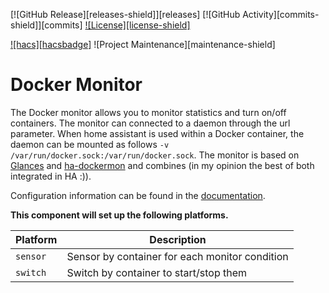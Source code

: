 [![GitHub Release][releases-shield]][releases]
[![GitHub Activity][commits-shield]][commits]
[![License][license-shield]](LICENSE)

[![hacs][hacsbadge]](hacs)
![Project Maintenance][maintenance-shield]

# Docker Monitor

The Docker monitor allows you to monitor statistics and turn on/off containers. The monitor can connected to a daemon through the url parameter. When home assistant is used within a Docker container, the daemon can be mounted as follows `-v /var/run/docker.sock:/var/run/docker.sock`. The monitor is based on [Glances](https://github.com/nicolargo/glances) and [ha-dockermon](https://github.com/philhawthorne/ha-dockermon) and combines (in my opinion the best of both integrated in HA :)).

Configuration information can be found in the [documentation](https://github.com/guillaumelamirand/docker-monitor).

**This component will set up the following platforms.**

Platform | Description
-- | --
`sensor` | Sensor by container for each monitor condition
`switch` | Switch by container to start/stop them